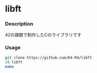 # libft
### Description
42の課題で制作したCのライブラリです
### Usage
```bash
git clone https://github.com/K4-R4/libft
cd libft
make
```

